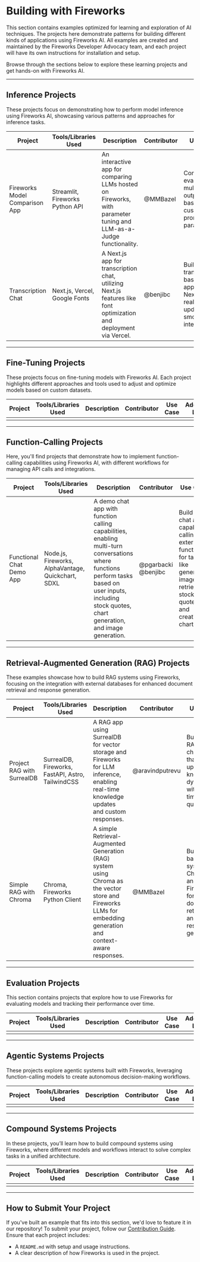 
# Building with Fireworks

This section contains examples optimized for learning and exploration of AI techniques. The projects here demonstrate patterns for building different kinds of applications using Fireworks AI. All examples are created and maintained by the Fireworks Developer Advocacy team, and each project will have its own instructions for installation and setup.

Browse through the sections below to explore these learning projects and get hands-on with Fireworks AI.

---

## Inference Projects

These projects focus on demonstrating how to perform model inference using Fireworks AI, showcasing various patterns and approaches for inference tasks.

| Project | Tools/Libraries Used | Description | Contributor | Use Case | Additional Links |
|---------|----------------------|-------------|-------------|----------|------------------|
| Fireworks Model Comparison App  | Streamlit, Fireworks Python API      | An interactive app for comparing LLMs hosted on Fireworks, with parameter tuning and LLM-as-a-Judge functionality.                  | @MMBazel        | Compare and evaluate multiple LLM outputs based on custom prompts and parameters. | [Project Link](learn/inference/project_llm-as-a-judge-streamlit-dashboard) |
| Transcription Chat              | Next.js, Vercel, Google Fonts        | A Next.js app for transcription chat, utilizing Next.js features like font optimization and deployment via Vercel.                  | @benjibc        | Build a transcription-based chat app using Next.js with real-time updates and smooth UI integration. | [Project Link](learn/inference/project_transcription_chat)      |

---

## Fine-Tuning Projects

These projects focus on fine-tuning models with Fireworks AI. Each project highlights different approaches and tools used to adjust and optimize models based on custom datasets.

| Project | Tools/Libraries Used | Description | Contributor | Use Case | Additional Links |
|---------|----------------------|-------------|-------------|----------|------------------|
|         |                      |             |             |          |                  |

---

## Function-Calling Projects

Here, you'll find projects that demonstrate how to implement function-calling capabilities using Fireworks AI, with different workflows for managing API calls and integrations.

| Project | Tools/Libraries Used | Description | Contributor | Use Case | Additional Links |
|---------|----------------------|-------------|-------------|----------|------------------|
| Functional Chat Demo App        | Node.js, Fireworks, AlphaVantage, Quickchart, SDXL | A demo chat app with function calling capabilities, enabling multi-turn conversations where functions perform tasks based on user inputs, including stock quotes, chart generation, and image generation. | @pgarbacki @benjibc  | Build a chat app capable of calling external functions for tasks like generating images, retrieving stock quotes, and creating charts. | [Project Link](learn/function-calling/project_functional_chat)  |

---

## Retrieval-Augmented Generation (RAG) Projects

These examples showcase how to build RAG systems using Fireworks, focusing on the integration with external databases for enhanced document retrieval and response generation.

| Project | Tools/Libraries Used | Description | Contributor | Use Case | Additional Links |
|---------|----------------------|-------------|-------------|----------|------------------|
| Project RAG with SurrealDB      | SurrealDB, Fireworks, FastAPI, Astro, TailwindCSS | A RAG app using SurrealDB for vector storage and Fireworks for LLM inference, enabling real-time knowledge updates and custom responses. | @aravindputrevu               | Build a RAG-based chatbot that updates its knowledge dynamically with real-time queries. | [Project Link](learn/rag/project_rag_with_surrealdb)            |
| Simple RAG with Chroma          | Chroma, Fireworks Python Client      | A simple Retrieval-Augmented Generation (RAG) system using Chroma as the vector store and Fireworks LLMs for embedding generation and context-aware responses. | @MMBazel        | Build a basic RAG system with Chroma and Fireworks for efficient document retrieval and response generation. | [Project Link](learn/rag/project_simple-rag-with-chroma)         |

---

## Evaluation Projects

This section contains projects that explore how to use Fireworks for evaluating models and tracking their performance over time.

| Project | Tools/Libraries Used | Description | Contributor | Use Case | Additional Links |
|---------|----------------------|-------------|-------------|----------|------------------|
|         |                      |             |             |          |                  |

---

## Agentic Systems Projects

These projects explore agentic systems built with Fireworks, leveraging function-calling models to create autonomous decision-making workflows.

| Project | Tools/Libraries Used | Description | Contributor | Use Case | Additional Links |
|---------|----------------------|-------------|-------------|----------|------------------|
|         |                      |             |             |          |                  |

---

## Compound Systems Projects

In these projects, you’ll learn how to build compound systems using Fireworks, where different models and workflows interact to solve complex tasks in a unified architecture.

| Project | Tools/Libraries Used | Description | Contributor | Use Case | Additional Links |
|---------|----------------------|-------------|-------------|----------|------------------|
|         |                      |             |             |          |                  |

---

## How to Submit Your Project

If you've built an example that fits into this section, we'd love to feature it in our repository! To submit your project, follow our [Contribution Guide](../Contribution.md). Ensure that each project includes:
- A `README.md` with setup and usage instructions.
- A clear description of how Fireworks is used in the project.